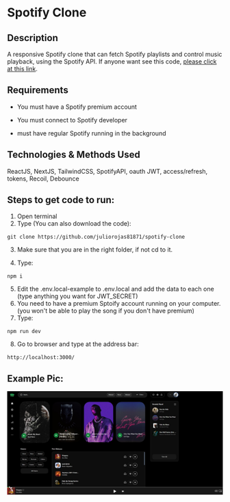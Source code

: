 # Spotify Clone

## Description

A responsive Spotify clone that can fetch Spotify playlists and control music playback, using the Spotify API.
If anyone want see this code, [please click at this link](https://spotify-clone-jnkj.vercel.app/).

## Requirements

- You must have a Spotify premium account

- You must connect to Spotify developer

- must have regular Spotify running in the background

## Technologies & Methods Used

ReactJS, NextJS, TailwindCSS, SpotifyAPI, oauth JWT, access/refresh, tokens, Recoil, Debounce

## Steps to get code to run:
1. Open terminal
2. Type (You can also download the code):
```
git clone https://github.com/juliorojas81871/spotify-clone
```

3. Make sure that you are in the right folder, if not cd to it.

4. Type: 
```
npm i
```
5. Edit the .env.local-example to .env.local and add the data to each one (type anything you want for JWT_SECRET)
6. You need to have a premium Sptoify account running on your computer. (you won't be able to play the song if you don't have premium)
7. Type: 
```
npm run dev
```
8. Go to browser and type at the address bar: 
```
http://localhost:3000/
```

## Example Pic:
![Notes Example Pic](https://github.com/juliorojas81871/spotify-clone/blob/main/pics/main.jpg)
